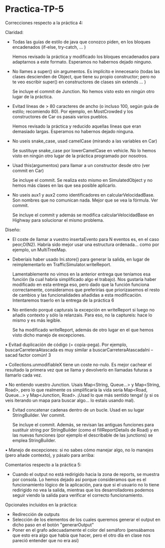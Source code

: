 # Practica-TP-5

Correcciones respecto a la práctica 4:

Claridad:

+ Todas las guías de estilo de java que conozco piden, en los bloques encadenados (if-else, try-catch, ... )

  Hemos revisado la práctica y modificado los bloques encadenados para adaptarnos a este formato.
  Esperamos no habernos dejado ninguno.

+ No llames a super() sin argumentos. Es implícito e innecesario (todas las clases descienden de Object,
  que tiene su propio constructor; pero no te veo escribir super() en constructores de clases sin extends ... )

  Se incluye el commit de Junction. No hemos visto esto en ningún otro lugar de la práctica.


+ Evitad líneas de > 80 caracteres de ancho (o incluso 100, según guía de estilo; recomiendo 80). 
  Por ejemplo, en MostCrowded y los constructores de Car os pasais varios pueblos.

  Hemos revisado la práctica y reducido aquellas líneas que eran demasiado largas. Esperamos no habernos dejado
  ninguna.

+ No useis snake_case, usad camelCase (mirando a las variables en Car)

  Se sustituye snake_case por lowerCamelCase en vehicle. No lo hemos visto en ningún otro lugar de la práctica
  programado por nosotros.

+ Usad this(argumentos) para llamar a un constructor desde otro (ver commit en Car)

  Se incluye el commit. Se realiza esto mismo en SimulatedObject y no hemos más clases en las que sea
  posible aplicarlo.

+ No useis aux1 y aux2 como identificadores en calcularVelocidadBase. Son nombres que no comunican
  nada. Mejor que se vea la fórmula. Ver commit.

  Se incluye el commit y además se modifica calcularVelocidadBase en Highway para solucionar el 
  mismo problema.
  
  
Diseño:
 
 + El coste de llamar a vuestro insertaEvento para N eventos es, en el caso peor,O(N2). Habría sido mejor usar una estructura              ordenada... como por ejemplo, un MultiTreeMap.
  
  
 + Deberíais haber usado Ini.store() para generar la salida, en lugar de reimplementarlo en TrafficSimulator.writeReport.

   Lamentablemente no vimos en la anterior entrega que teníamos esa función (la cual habría simplificado algo el trabajo).
   Nos gustaría haber modificado en esta entrega eso, pero dado que la función funciona correctamente, consideramos que 
   preferirías que priorizasemos el resto de cambios y las funcionalidades añadidas a esta modificación. Intentaremos traerlo
   en la entrega de la práctica 6

 + No entiendo porqué capturais la excepción en writeReport si luego no añadis contexto y sólo la relanzais.
   Para eso, no la captureis: hace lo mismo y es más legible.

   Se ha modificado writeReport, además de otro lugar en el que hemos visto dicho manejo de excepciones.


• Evitad duplicación de código (= copia-pega). Por ejemplo, buscarCarreteraAtascada es muy similar a
buscarCarreteraAtascadaIni – sacad factor común!
3


• Collections.unmodifiableX tiene un coste no-nulo. Es mejor cachear el resultado la primera vez que se
llama y devolverlo en llamadas futuras a llamarlo cada vez.


• No entiendo vuestro Junction. Usais Map<String, Queue...> y Map<String, Road>, pero lo que
realmente os simplificaría la vida sería Map<Road, Queue...> y Map<Junction, Road>. ¡Usad lo que
más sentido tenga! (y si os veis iterando un mapa para buscar algo... lo estais usando mal).


 + Evitad concatenar cadenas dentro de un bucle. Usad en su lugar StringBuilder. Ver commit.

   Se incluye el commit. Además, se revisan las antiguas funciones para sustituir string por StringBuilder 
   (como el fillReportDetails de Road) y en las nuevas funciones (por ejemplo el describable de las junctions) 
   se emplea StringBuilder.

• Manejo de excepciones: si no sabes cómo manejar algo, no lo manejes (pero añade contexto), y pásalo
para arriba:

  
Comentarios respecto a la práctica 5:

- Cuando el output no está redirigido hacia la zona de reports, se muestra por consola. Lo hemos dejado así porque
  consideramos que es el funcionamiento lógico de la aplicación, para que si el usuario no lo tiene redirigido no 
  vea la salida, mientras que los desarrolladores podemos seguir viendo la salida para verificar el correcto funcionamiento.
  

Opcionales incluidos en la práctica:
- Redirección de outputs
- Selección de los elementos de los cuales queremos generar el output en dicho paso en el botón 
  "generarOutput"
- Poner en el grafo adecuadamente el color del semáforo (pensábamos que esto era algo que había
  que hacer, pero el otro día en clase nos pareció entender que no era así)
